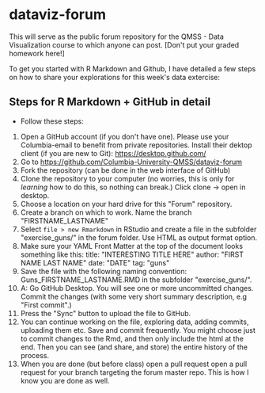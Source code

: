 # dataviz-forum
This will serve as the public forum repository for the QMSS - Data Visualization course to which anyone can post. [Don't put your graded homework here!]

To get you started with R Markdown and Github, I have detailed a few steps on how to share your explorations for this week's data extercise:

## Steps for R Markdown + GitHub in detail

- Follow these steps:
1. Open a GitHub account (if you don't have one). Please use your Columbia-email to benefit from private repositories. Install their dektop client (if you are new to Git): https://desktop.github.com/
2. Go to https://github.com/Columbia-University-QMSS/dataviz-forum 
3. Fork the repository (can be done in the web interface of GitHub)
4. Clone the repository to your computer (no worries, this is only for *learning* how to do this, so nothing can break.) Click clone -> open in desktop.
5. Choose a location on your hard drive for this "Forum" repository.
6. Create a branch on which to work. Name the branch "FIRSTNAME_LASTNAME"
7. Select `file > new Rmarkdown` in RStudio and create a file in the subfolder "exercise_guns/" in the forum folder. Use HTML as output format option.
8. Make sure your YAML Front Matter at the top of the document looks something like this:
title: "INTERESTING TITLE HERE"
author: "FIRST NAME LAST NAME"
date: "DATE"
tag: "guns"
9. Save the file with the following naming convention: Guns_FIRSTNAME_LASTNAME.RMD in the subfolder "exercise_guns/".
10. A: Go GitHub Desktop. You will see one or more uncommitted changes. Commit the changes (with some very short summary description, e.g "First commit".) 
11. Press the "Sync" button to upload the file to GitHub.
12. You can continue working on the file, exploring data, adding commits, uploading them etc. Save and commit frequently. You might choose just to commit changes to the Rmd, and then only include the html at the end. Then you can see (and share, and store) the entire history of the process.
13. When you are done (but before class) open a pull request open a pull request for your branch targeting the forum master repo. This is how I know you are done as well.

